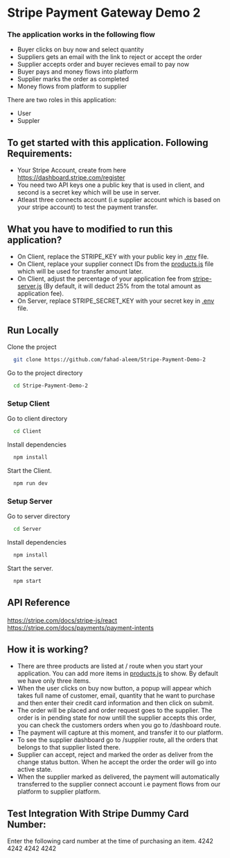 
# Stripe Payment Gateway Demo 2

### The application works in the following flow

- Buyer clicks on buy now and select quantity
- Suppliers gets an email with the link to reject or accept the order
- Supplier accepts order and buyer recieves email to pay now
- Buyer pays and money flows into platform
- Supplier marks the order as completed
- Money flows from platform to supplier


There are two roles in this application:
- User 
- Suppler 

## To get started with this application. Following Requirements:
- Your Stripe Account, create from here https://dashboard.stripe.com/register
- You need two API keys one a public key that is used in client, and second is a secret key which will be use in server.
- Atleast three connects account (i.e supplier account which is based on your stripe account) to test the payment transfer.

## What you have to modified to run this application?
- On Client, replace the STRIPE_KEY with your public key in [.env](https://github.com/fahad-aleem/Stripe-Payment-Demo-2/blob/main/Client/.env) file. 
- On Client, replace your supplier connect IDs from the [products.js](https://github.com/fahad-aleem/Stripe-Payment-Demo-2/blob/main/Client/products.js) file which will be used for transfer amount later.
- On Client, adjust the percentage of your application fee from [stripe-server.js](https://github.com/fahad-aleem/Stripe-Payment-Demo-2/blob/main/Client/strpe-server.js) (By default, it will deduct 25% from the total amount as application fee). 
- On Server, replace STRIPE_SECRET_KEY with your secret key in [.env](https://github.com/fahad-aleem/Stripe-Payment-Demo-2/blob/main/Server/.env) file.

## Run Locally

Clone the project

```bash
  git clone https://github.com/fahad-aleem/Stripe-Payment-Demo-2
```

Go to the project directory

```bash
  cd Stripe-Payment-Demo-2
```
### Setup Client

Go to client directory

```bash
  cd Client
```

Install dependencies

```bash
  npm install
```

Start the Client.

```bash
  npm run dev
```

### Setup Server

Go to server directory

```bash
  cd Server
```

Install dependencies

```bash
  npm install
```

Start the server.

```bash
  npm start
```


## API Reference

#### 

https://stripe.com/docs/stripe-js/react
https://stripe.com/docs/payments/payment-intents



## How it is working?

- There are three products are listed at / route when you start your application. You can add more items in [products.js](https://github.com/fahad-aleem/Stripe-Payment-Demo-2/blob/main/Client/products.js) to show. By default we have only three items. 
- When the user clicks on buy now button, a popup will appear which takes full name of customer, email, quantity that he want to purchase and then enter their credit card information and then click on submit. 
- The order will be placed and order request goes to the supplier. The order is in pending state for now  untill the supplier accepts this order, you can check the customers orders when you go to /dashboard route.
- The payment will capture at this moment, and transfer it to our platform. 
- To see the supplier dashboard go to /supplier route, all the orders that belongs to that supplier listed there. 
- Supplier can accept, reject and marked the order as deliver from the change status button. When he accept the order the order will go into active state. 
- When the supplier marked as delivered, the payment will automatically transferred to the supplier connect account i.e payment flows from our platform to supplier platform. 

## Test Integration With Stripe Dummy Card Number:
Enter the following card number at the time of purchasing an item.
4242 4242 4242 4242
